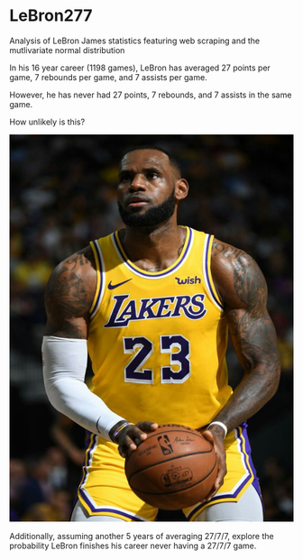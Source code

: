 # LeBron277
Analysis of LeBron James statistics featuring web scraping and the mutlivariate normal distribution


In his 16 year career (1198 games),  LeBron has averaged 27 points per game, 7 rebounds per game, and 7 assists per game.

However, he has never had 27 points, 7 rebounds, and 7 assists in the same game.

How unlikely is this?

![img](Lebron.png)

Additionally, assuming another 5 years of averaging 27/7/7, explore the probability LeBron finishes his career never having a 27/7/7 game.

